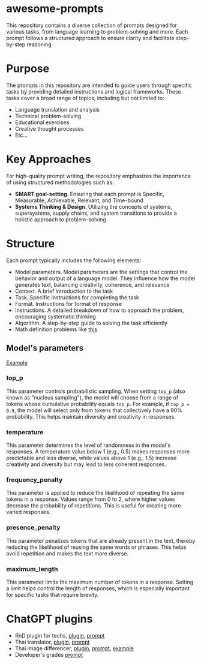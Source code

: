 # awesome-prompts
This repository contains a diverse collection of prompts designed for various tasks, from language learning to problem-solving and more. Each prompt follows a structured approach to ensure clarity and facilitate step-by-step reasoning

# Purpose
The prompts in this repository are intended to guide users through specific tasks by providing detailed instructions and logical frameworks. These tasks cover a broad range of topics, including but not limited to:

- Language translation and analysis
- Technical problem-solving
- Educational exercises
- Creative thought processes
- Etc...

# Key Approaches
For high-quality prompt writing, the repository emphasizes the importance of using structured methodologies such as:
- **SMART goal-setting**. Ensuring that each prompt is Specific, Measurable, Achievable, Relevant, and Time-bound
- **Systems Thinking & Design**. Utilizing the concepts of systems, supersystems, supply chains, and system transitions to provide a holistic approach to problem-solving

# Structure
Each prompt typically includes the following elements:
- Model parameters. Model parameters are the settings that control the behavior and output of a language model. They influence how the model generates text, balancing creativity, coherence, and relevance
- Context. A brief introduction to the task
- Task. Specific instructions for completing the task
- Format. Instructions for format of response
- Instructions. A detailed breakdown of how to approach the problem, encouraging systematic thinking
- Algorithm. A step-by-step guide to solving the task efficiently
- Math definition problems like [this](https://github.com/Hedgehogues/awesome-prompts/blob/main/promts/thai-word-visualisation.pmt)

## Model's parameters

[Example](https://github.com/Hedgehogues/awesome-prompts/blob/main/promts/developer-grades.pmt)

### top_p
This parameter controls probabilistic sampling. When setting `top_p` (also known as "nucleus sampling"), the model will choose from a range of tokens whose cumulative probability equals `top_p`. For example, if `top_p = 0.9`, the model will select only from tokens that collectively have a 90% probability. This helps maintain diversity and creativity in responses.

### temperature
This parameter determines the level of randomness in the model's responses. A temperature value below 1 (e.g., 0.5) makes responses more predictable and less diverse, while values above 1 (e.g., 1.5) increase creativity and diversity but may lead to less coherent responses.

### frequency_penalty
This parameter is applied to reduce the likelihood of repeating the same tokens in a response. Values range from 0 to 2, where higher values decrease the probability of repetitions. This is useful for creating more varied responses.

### presence_penalty
This parameter penalizes tokens that are already present in the text, thereby reducing the likelihood of reusing the same words or phrases. This helps avoid repetition and makes the text more diverse.

### maximum_length
This parameter limits the maximum number of tokens in a response. Setting a limit helps control the length of responses, which is especially important for specific tasks that require brevity.

# ChatGPT plugins
- RnD plugin for techs, [plugin](https://chatgpt.com/g/g-Z5ySJnoPT-generatsiia-postov-pro-tekhnologii), [prompt](https://github.com/Hedgehogues/awesome-prompts/blob/main/promts/rnd-tech.pmt)
- Thai translator, [plugin](https://chatgpt.com/g/g-Xqyu6QRrj-thai-language), [prompt](https://github.com/Hedgehogues/awesome-prompts/blob/main/promts/thai-translator.pmt)
- Thai image differencer, [plugin](https://chatgpt.com/g/g-ZnOEtt5Am-words-differences), [prompt](https://github.com/Hedgehogues/awesome-prompts/blob/main/promts/word-visualisation.pmt), [example](https://chatgpt.com/share/66f1c802-c888-8003-ab49-3862a0dba03a)
- Developer's grades [prompt](https://github.com/Hedgehogues/awesome-prompts/blob/main/promts/developer-grades.pmt)
